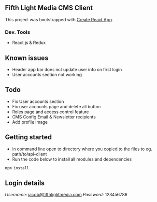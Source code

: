 ## Fifth Light Media CMS Client

This project was bootstrapped with [Create React App](https://github.com/facebook/create-react-app).

### Dev. Tools

- React js & Redux

## Known issues

- Header app bar does not update user info on first login
- User accounts section not working

## Todo

- Fix User accounts section
- Fix user accounts page and delete all button
- Roles page and access control feature
- CMS Config Email & Newsletter recipients
- Add profile image

## Getting started

- In command line open to directory where you copied to the files to eg. path/to/api-client
- Run the code below to install all modules and dependencies

```javascript
npm install
```

## Login details

_Username:_ jacob@fifthlightmedia.com
_Password:_ 123456789
